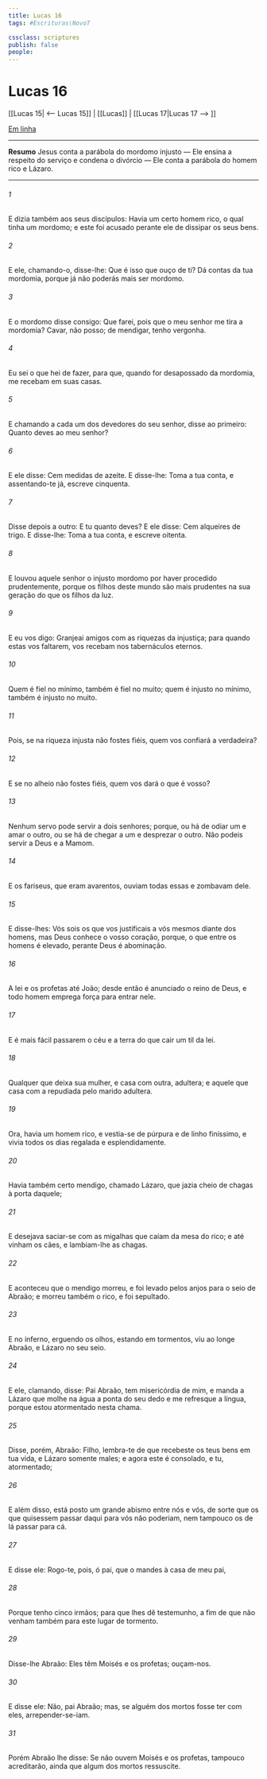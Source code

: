 ```yaml
---
title: Lucas 16
tags: #Escrituras\NovoT

cssclass: scriptures
publish: false
people:
---
```


# Lucas 16
[[Lucas 15| <-- Lucas 15]] | [[Lucas]] | [[Lucas 17|Lucas 17 --> ]]

[Em linha](https://churchofjesuschrist.org/study/scriptures/nt/luke/16?lang=por)

---
__Resumo__
Jesus conta a parábola do mordomo injusto — Ele ensina a respeito do serviço e condena o divórcio — Ele conta a parábola do homem rico e Lázaro.

---
###### 1 
E dizia também aos seus discípulos: Havia um certo homem rico, o qual tinha um mordomo; e este foi acusado perante ele de dissipar os seus bens.

###### 2 
E ele, chamando-o, disse-lhe: Que é isso que ouço de ti? Dá contas da tua mordomia, porque já não poderás mais ser mordomo.

###### 3 
E o mordomo disse consigo: Que farei, pois que o meu senhor me tira a mordomia? Cavar, não posso; de mendigar, tenho vergonha.

###### 4 
Eu sei o que hei de fazer, para que, quando for desapossado da mordomia, me recebam em suas casas.

###### 5 
E chamando a  cada um dos devedores do seu senhor, disse ao primeiro: Quanto deves ao meu senhor?

###### 6 
E ele disse: Cem medidas de azeite. E disse-lhe: Toma a tua conta, e assentando-te já, escreve cinquenta.

###### 7 
Disse depois a outro: E tu quanto deves? E ele disse: Cem alqueires de trigo. E disse-lhe: Toma a tua conta, e escreve oitenta.

###### 8 
E louvou aquele senhor o injusto mordomo por haver procedido prudentemente, porque os filhos deste mundo são mais prudentes na sua geração do que os filhos da luz.

###### 9 
E eu vos digo: Granjeai amigos com as riquezas da injustiça; para quando estas vos faltarem, vos recebam nos tabernáculos eternos.

###### 10 
Quem é fiel no mínimo, também é fiel no muito; quem é injusto no mínimo, também é injusto no muito.

###### 11 
Pois, se na riqueza injusta não fostes fiéis, quem vos confiará a verdadeira?

###### 12 
E se no alheio não fostes fiéis, quem vos dará o que é vosso?

###### 13 
Nenhum servo pode servir a dois senhores; porque, ou há de odiar um e amar o outro, ou se há de chegar a um e desprezar o outro. Não podeis servir a Deus e a Mamom.

###### 14 
E os fariseus, que eram avarentos, ouviam todas essas  e zombavam dele.

###### 15 
E disse-lhes: Vós sois os que vos justificais a vós mesmos diante dos homens, mas Deus conhece o vosso coração, porque, o que entre os homens é elevado, perante Deus é abominação.

###### 16 
A lei e os profetas  até João; desde então é anunciado o reino de Deus, e todo homem emprega força para entrar nele.

###### 17 
E é mais fácil passarem o céu e a terra do que cair um til da lei.

###### 18 
Qualquer que deixa sua mulher, e casa com outra, adultera; e aquele que casa com a repudiada pelo marido  adultera.

###### 19 
Ora, havia um homem rico, e vestia-se de púrpura e de linho finíssimo, e vivia todos os dias regalada e esplendidamente.

###### 20 
Havia também  certo mendigo, chamado Lázaro, que jazia cheio de chagas à porta daquele;

###### 21 
E desejava saciar-se com as migalhas que caíam da mesa do rico; e até vinham os cães, e lambiam-lhe as chagas.

###### 22 
E aconteceu que o mendigo morreu, e foi levado pelos anjos para o seio de Abraão; e morreu também o rico, e foi sepultado.

###### 23 
E no inferno, erguendo os olhos, estando em tormentos, viu ao longe Abraão, e Lázaro no seu seio.

###### 24 
E ele, clamando, disse: Pai Abraão, tem misericórdia de mim, e manda a Lázaro que molhe na água a ponta do seu dedo e me refresque a língua, porque estou atormentado nesta chama.

###### 25 
Disse, porém, Abraão: Filho, lembra-te de que recebeste os teus bens em tua vida, e Lázaro somente males; e agora este é consolado, e tu, atormentado;

###### 26 
E além disso, está posto um grande abismo entre nós e vós, de sorte que os que quisessem passar daqui para vós não poderiam, nem tampouco os de lá passar para cá.

###### 27 
E disse ele: Rogo-te, pois, ó pai, que o mandes à casa de meu pai,

###### 28 
Porque tenho cinco irmãos; para que lhes dê testemunho, a fim de que não venham também para este lugar de tormento.

###### 29 
Disse-lhe Abraão: Eles têm Moisés e os profetas; ouçam-nos.

###### 30 
E disse ele: Não, pai Abraão; mas, se alguém dos mortos fosse ter com eles, arrepender-se-iam.

###### 31 
Porém Abraão lhe disse: Se não ouvem Moisés e os profetas, tampouco acreditarão, ainda que algum dos mortos ressuscite.

